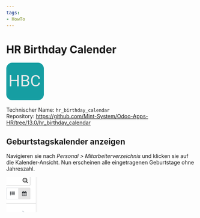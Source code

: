 ```yaml
---
tags:
- HowTo
---
```

# HR Birthday Calender
![](assets/icon_hr_birthday_calendar.png)

Technischer Name: `hr_birthday_calendar`\
Repository: <https://github.com/Mint-System/Odoo-Apps-HR/tree/13.0/hr_birthday_calendar>

## Geburtstagskalender anzeigen

Navigieren sie nach *Personal > Mitarbeiterverzeichnis* und klicken sie auf die Kalender-Ansicht. Nun erscheinen alle eingetragenen Geburtstage ohne Jahreszahl.

![](assets/Kalender-Symbol.png)